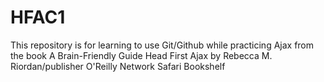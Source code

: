 # HFAC1
This repository is for learning to use Git/Github while practicing Ajax from the book 
A Brain-Friendly Guide Head First Ajax by Rebecca M.  Riordan/publisher O'Reilly Network Safari Bookshelf
